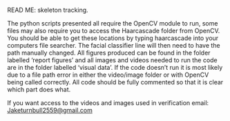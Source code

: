 READ ME: skeleton tracking.

The python scripts presented all require the OpenCV module to run, some files may also require you to access the Haarcascade folder from OpenCV.  You should be able to get these locations by typing haarcascade into your computers file searcher. The facial classifier line will then need to have the path manually changed.
All figures produced can be found in the folder labelled ‘report figures’ and all images and videos needed to run the code are in the folder labelled ‘visual data’. If the code doesn’t run it is most likely due to a file path error in either the video/image folder or with OpenCV being called correctly.
All code should be fully commented so that it is clear which part does what.

If you want access to the videos and images used in verification email: Jaketurnbull2559@gmail.com
